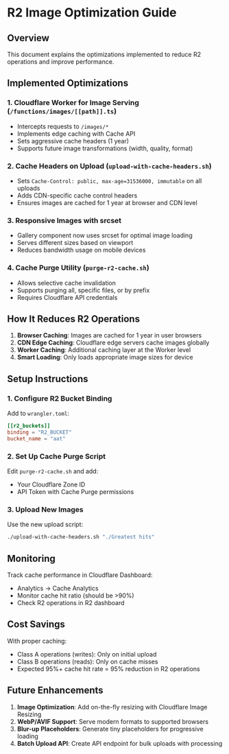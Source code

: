 # R2 Image Optimization Guide

## Overview
This document explains the optimizations implemented to reduce R2 operations and improve performance.

## Implemented Optimizations

### 1. **Cloudflare Worker for Image Serving** (`/functions/images/[[path]].ts`)
- Intercepts requests to `/images/*`
- Implements edge caching with Cache API
- Sets aggressive cache headers (1 year)
- Supports future image transformations (width, quality, format)

### 2. **Cache Headers on Upload** (`upload-with-cache-headers.sh`)
- Sets `Cache-Control: public, max-age=31536000, immutable` on all uploads
- Adds CDN-specific cache control headers
- Ensures images are cached for 1 year at browser and CDN level

### 3. **Responsive Images with srcset**
- Gallery component now uses srcset for optimal image loading
- Serves different sizes based on viewport
- Reduces bandwidth usage on mobile devices

### 4. **Cache Purge Utility** (`purge-r2-cache.sh`)
- Allows selective cache invalidation
- Supports purging all, specific files, or by prefix
- Requires Cloudflare API credentials

## How It Reduces R2 Operations

1. **Browser Caching**: Images are cached for 1 year in user browsers
2. **CDN Edge Caching**: Cloudflare edge servers cache images globally
3. **Worker Caching**: Additional caching layer at the Worker level
4. **Smart Loading**: Only loads appropriate image sizes for device

## Setup Instructions

### 1. Configure R2 Bucket Binding
Add to `wrangler.toml`:
```toml
[[r2_buckets]]
binding = "R2_BUCKET"
bucket_name = "aat"
```

### 2. Set Up Cache Purge Script
Edit `purge-r2-cache.sh` and add:
- Your Cloudflare Zone ID
- API Token with Cache Purge permissions

### 3. Upload New Images
Use the new upload script:
```bash
./upload-with-cache-headers.sh "./Greatest hits"
```

## Monitoring

Track cache performance in Cloudflare Dashboard:
- Analytics → Cache Analytics
- Monitor cache hit ratio (should be >90%)
- Check R2 operations in R2 dashboard

## Cost Savings

With proper caching:
- Class A operations (writes): Only on initial upload
- Class B operations (reads): Only on cache misses
- Expected 95%+ cache hit rate = 95% reduction in R2 operations

## Future Enhancements

1. **Image Optimization**: Add on-the-fly resizing with Cloudflare Image Resizing
2. **WebP/AVIF Support**: Serve modern formats to supported browsers
3. **Blur-up Placeholders**: Generate tiny placeholders for progressive loading
4. **Batch Upload API**: Create API endpoint for bulk uploads with processing